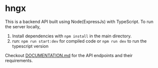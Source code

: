 # hngx
This is a backend API built using Node(ExpressJs) with TypeScript.
To run the server locally,
1. Install dependencies with `npm install` in the main directory.
2. run:
  `npm run start:dev` for compiled code
  or `npm run dev` to run the typescript version
<!-- 3. Head to <BASE_URL>/docs to see the API docs. -->

Checkout [DOCUMENTATION.md](./DOCUMENTATION.md) for the API endpoints and their requirements.
